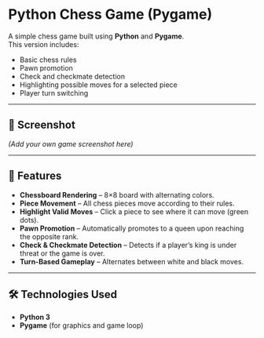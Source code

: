 # Python Chess Game (Pygame)

A simple chess game built using **Python** and **Pygame**.  
This version includes:
- Basic chess rules
- Pawn promotion
- Check and checkmate detection
- Highlighting possible moves for a selected piece
- Player turn switching

---

## 📸 Screenshot
*(Add your own game screenshot here)*

---

## 🚀 Features
- **Chessboard Rendering** – 8×8 board with alternating colors.
- **Piece Movement** – All chess pieces move according to their rules.
- **Highlight Valid Moves** – Click a piece to see where it can move (green dots).
- **Pawn Promotion** – Automatically promotes to a queen upon reaching the opposite rank.
- **Check & Checkmate Detection** – Detects if a player’s king is under threat or the game is over.
- **Turn-Based Gameplay** – Alternates between white and black moves.

---

## 🛠 Technologies Used
- **Python 3**
- **Pygame** (for graphics and game loop)



